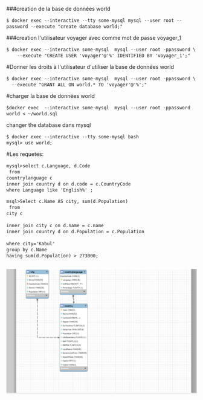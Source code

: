 ###creation de la base de données world
```
$ docker exec --interactive --tty some-mysql mysql --user root --password --execute "create database world;"
```
###creation l'utilisateur voyager avec comme mot de passe voyager_1
```
$ docker exec --interactive some-mysql  mysql --user root -ppassword \
    --execute "CREATE USER 'voyager'@'%' IDENTIFIED BY 'voyager_1';"
```    
 #Donner les droits à l'utilisateur d'utiliser la base de données world
 ```
 $ docker exec --interactive some-mysql  mysql --user root -ppassword \
   --execute "GRANT ALL ON world.* TO 'voyager'@'%';" 
 ```
 #charger la base de données world
 ```
 $docker exec  --interactive some-mysql  mysql --user root -ppassword world < ~/world.sql  
 ```
 changer the database dans mysql
 ```
 $ docker exec --interactive --tty some-mysql bash
 mysql> use world;
```

#Les requetes:
```
mysql>select c.Language, d.Code
 from 
countrylanguage c
inner join country d on d.code = c.CountryCode
where Language like 'English%' ;
```

```
msql>Select c.Name AS city, sum(d.Population) 
 from 
city c

inner join city c on d.name = c.name
inner join country d on d.Population = c.Population
  
where city='Kabul'
group by c.Name
having sum(d.Population) > 273000; 
```

```

```

![alt tag](pict.png)

